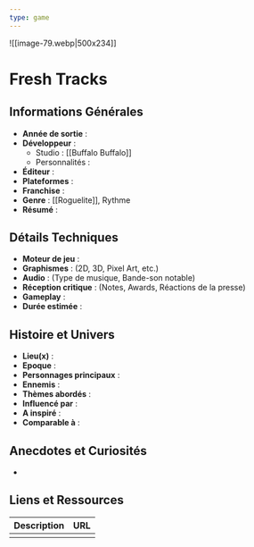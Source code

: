 ```yaml
---
type: game
---
```

![[image-79.webp|500x234]]
# Fresh Tracks

## Informations Générales

- **Année de sortie** : 
- **Développeur** : 
	- Studio : [[Buffalo Buffalo]]
	- Personnalités : 
- **Éditeur** : 
- **Plateformes** : 
- **Franchise** : 
- **Genre** : [[Roguelite]], Rythme
- **Résumé** : 

## Détails Techniques
- **Moteur de jeu** : 
- **Graphismes** : (2D, 3D, Pixel Art, etc.)
- **Audio** : (Type de musique, Bande-son notable)
- **Réception critique** : (Notes, Awards, Réactions de la presse)
- **Gameplay** :
- **Durée estimée** : 

## Histoire et Univers
- **Lieu(x)** : 
- **Epoque** : 
- **Personnages principaux** : 
- **Ennemis** :
- **Thèmes abordés** : 
- **Influencé par** :
- **A inspiré** : 
- **Comparable à** :
## Anecdotes et Curiosités
- 
## Liens et Ressources

| Description | URL |
| ----------- | --- |
|             |     |
